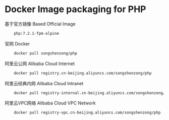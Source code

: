 # Docker Image packaging for PHP


基于官方镜像 Based Official Image

```bash
    php:7.2.1-fpm-alpine
```



官网 Docker

```bash
    docker pull songshenzong/php
```



阿里云公网 Alibaba Cloud Internet

```bash
    docker pull registry.cn-beijing.aliyuncs.com/songshenzong/php
```



阿里云经典内网 Alibaba Cloud Intranet

```bash
    docker pull registry-internal.cn-beijing.aliyuncs.com/songshenzong/php
```



阿里云VPC网络 Alibaba Cloud VPC Network

```bash
    docker pull registry-vpc.cn-beijing.aliyuncs.com/songshenzong/php
```
